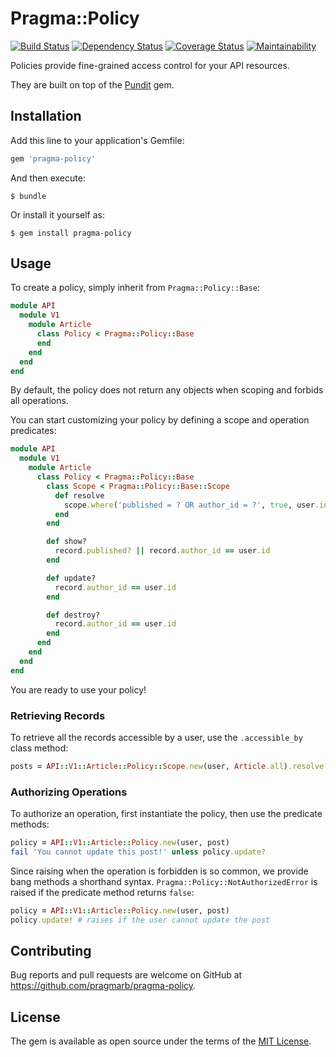 # Pragma::Policy

[![Build Status](https://travis-ci.org/pragmarb/pragma-policy.svg?branch=master)](https://travis-ci.org/pragmarb/pragma-policy)
[![Dependency Status](https://gemnasium.com/badges/github.com/pragmarb/pragma-policy.svg)](https://gemnasium.com/github.com/pragmarb/pragma-policy)
[![Coverage Status](https://coveralls.io/repos/github/pragmarb/pragma-policy/badge.svg?branch=master)](https://coveralls.io/github/pragmarb/pragma-policy?branch=master)
[![Maintainability](https://api.codeclimate.com/v1/badges/e51e8d7489eb72ab97ba/maintainability)](https://codeclimate.com/github/pragmarb/pragma-policy/maintainability)

Policies provide fine-grained access control for your API resources.

They are built on top of the [Pundit](https://github.com/elabs/pundit) gem.

## Installation

Add this line to your application's Gemfile:

```ruby
gem 'pragma-policy'
```

And then execute:

```console
$ bundle
```

Or install it yourself as:

```console
$ gem install pragma-policy
```

## Usage

To create a policy, simply inherit from `Pragma::Policy::Base`:

```ruby
module API
  module V1
    module Article
      class Policy < Pragma::Policy::Base
      end
    end
  end
end
```

By default, the policy does not return any objects when scoping and forbids all operations.

You can start customizing your policy by defining a scope and operation predicates:

```ruby
module API
  module V1
    module Article
      class Policy < Pragma::Policy::Base
        class Scope < Pragma::Policy::Base::Scope
          def resolve
            scope.where('published = ? OR author_id = ?', true, user.id)
          end
        end

        def show?
          record.published? || record.author_id == user.id
        end

        def update?
          record.author_id == user.id
        end

        def destroy?
          record.author_id == user.id
        end
      end
    end
  end
end
```

You are ready to use your policy!

### Retrieving Records

To retrieve all the records accessible by a user, use the `.accessible_by` class method:

```ruby
posts = API::V1::Article::Policy::Scope.new(user, Article.all).resolve
```

### Authorizing Operations

To authorize an operation, first instantiate the policy, then use the predicate methods:

```ruby
policy = API::V1::Article::Policy.new(user, post)
fail 'You cannot update this post!' unless policy.update?
```

Since raising when the operation is forbidden is so common, we provide bang methods a shorthand
syntax. `Pragma::Policy::NotAuthorizedError` is raised if the predicate method returns `false`:

```ruby
policy = API::V1::Article::Policy.new(user, post)
policy.update! # raises if the user cannot update the post
```

## Contributing

Bug reports and pull requests are welcome on GitHub at https://github.com/pragmarb/pragma-policy.

## License

The gem is available as open source under the terms of the [MIT License](http://opensource.org/licenses/MIT).
